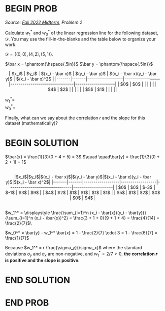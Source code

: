 # BEGIN PROB

<i>Source: [Fall 2022 Midterm](../fa22-midterm/index.html), Problem 2</i>

Calculate $w_1^*$ and $w_0^*$ of the linear regression line 
for the following dataset, $\mathcal{D}$. 
You may use the fill-in-the-blanks and the table below to organize your work.

$\mathcal{D} = \{(0, 0), (4, 2), (5, 1)\}$.

$\bar x = \phantom{\hspace{.5in}}$
$\bar y = \phantom{\hspace{.5in}}$

<div style="text-align:center; border-width:10px; border-color:black">
| $x_i$ | $y_i$ | $(x_i - \bar x)$ | $(y_i - \bar y)$ | $(x_i - \bar x)(y_i - \bar y)$ | $(x_i - \bar x)^2$ |
|-------|-------|------------------|------------------|--------------------------------|--------------------|
| $0$     | $0$     |                |               |                               |                   |
| $4$     | $2$     |                |                 |                              |                   |
| $5$     | $1$     |                |                 |                               |                  |
</div>

 <!-- \begin{center}
    \begin{tabular}{llllll}\toprule
        $x_i$ & $y_i$ & $(x_i - \bar x)$ & $(y_i - \bar y)$ & $(x_i - \bar x)(y_i - \bar y)$ & $(x_i - \bar x)^2$
        \\\midrule
        0 & 0 & -3 & -1 & 3 & 9 \\
        4 & 2 & 1 & 1 & 1 & 1 \\
        5 & 1 & 2 & 0 & 0 & 4 \\
        \bottomrule
    \end{tabular} \\
\end{center}  -->

<!-- <table style="border-collapse: collapse; border: 2px solid black; width: 100%;">
  <thead>
    <tr>
      <th style="border: 1px solid black; background-color: #f2f2f2; padding: 8px; text-align: left;">$x_i$</th>
      <th style="border: 1px solid black; background-color: #f2f2f2; padding: 8px; text-align: left;">$y_i$</th>
      <th style="border: 1px solid black; background-color: #f2f2f2; padding: 8px; text-align: left;">$(x_i - \bar{x})$</th>
      <th style="border: 1px solid black; background-color: #f2f2f2; padding: 8px; text-align: left;">$(y_i - \bar{y})$</th>
      <th style="border: 1px solid black; background-color: #f2f2f2; padding: 8px; text-align: left;">$(x_i - \bar{x})(y_i - \bar{y})$</th>
      <th style="border: 1px solid black; background-color: #f2f2f2; padding: 8px; text-align: left;">$(x_i - \bar{x})^2$</th>
    </tr>
  </thead>
  <tbody>
    <tr>
      <td style="border: 1px solid black; padding: 8px; text-align: left;">0</td>
      <td style="border: 1px solid black; padding: 8px; text-align: left;">0</td>
      <td style="border: 1px solid black; padding: 8px; text-align: left;"></td>
      <td style="border: 1px solid black; padding: 8px; text-align: left;"></td>
      <td style="border: 1px solid black; padding: 8px; text-align: left;"></td>
      <td style="border: 1px solid black; padding: 8px; text-align: left;"></td>
    </tr>
    <tr>
      <td style="border: 1px solid black; padding: 8px; text-align: left;">4</td>
      <td style="border: 1px solid black; padding: 8px; text-align: left;">2</td>
      <td style="border: 1px solid black; padding: 8px; text-align: left;"></td>
      <td style="border: 1px solid black; padding: 8px; text-align: left;"></td>
      <td style="border: 1px solid black; padding: 8px; text-align: left;"></td>
      <td style="border: 1px solid black; padding: 8px; text-align: left;"></td>
    </tr>
    <tr>
      <td style="border: 1px solid black; padding: 8px; text-align: left;">5</td>
      <td style="border: 1px solid black; padding: 8px; text-align: left;">1</td>
      <td style="border: 1px solid black; padding: 8px; text-align: left;"></td>
      <td style="border: 1px solid black; padding: 8px; text-align: left;"></td>
      <td style="border: 1px solid black; padding: 8px; text-align: left;"></td>
      <td style="border: 1px solid black; padding: 8px; text-align: left;"></td>
    </tr>
  </tbody>
</table> -->

<!-- Come back to this later, table formatting -->

$w_1^* =$\
$w_0^* =$

Finally, what can we say about the correlation $r$ and the slope for
this dataset (mathematically)?

# BEGIN SOLUTION

$\bar{x} = \frac{1}{3}(0 + 4 + 5) = 3$
$\quad \quad\bar{y} = \frac{1}{3}(0 + 2 + 1) = 1$ \
<br>

<div style="text-align:center; border-width:10px; border-color:black">
|$x_i$|$y_i$|$(x_i - \bar x)$|$(y_i - \bar y)$|$(x_i - \bar x)(y_i - \bar y)$|$(x_i - \bar x)^2$|
|-------|-------|------------------|------------------|--------------------------------|--------------------|
| $0$     | $0$     | $-3$               | $-1$               | $3$                              | $9$                  |
| $4$     | $2$     | $1$                | $1$                | $1$                              | $1$                  |
| $5$     | $1$     | $2$                | $0$                | $0$                              | $4$                  |
</div>


<!-- \begin{center}
    \begin{tabular}{llllll}\toprule
        $x_i$ & $y_i$ & $(x_i - \bar x)$ & $(y_i - \bar y)$ & $(x_i - \bar x)(y_i - \bar y)$ & $(x_i - \bar x)^2$
        \\\midrule
        0 & 0 & -3 & -1 & 3 & 9 \\
        4 & 2 & 1 & 1 & 1 & 1 \\
        5 & 1 & 2 & 0 & 0 & 4 \\
        \bottomrule
    \end{tabular} \\
\end{center}  -->

<!-- <table style="border-collapse: collapse; border: 2px solid black; width: 100%;">
  <thead>
    <tr>
      <th style="border: 1px solid black; background-color: #f2f2f2; padding: 8px; text-align: left;">$x_i$</th>
      <th style="border: 1px solid black; background-color: #f2f2f2; padding: 8px; text-align: left;">$y_i$</th>
      <th style="border: 1px solid black; background-color: #f2f2f2; padding: 8px; text-align: left;">$(x_i - \bar{x})$</th>
      <th style="border: 1px solid black; background-color: #f2f2f2; padding: 8px; text-align: left;">$(y_i - \bar{y})$</th>
      <th style="border: 1px solid black; background-color: #f2f2f2; padding: 8px; text-align: left;">$(x_i - \bar{x})(y_i - \bar{y})$</th>
      <th style="border: 1px solid black; background-color: #f2f2f2; padding: 8px; text-align: left;">$(x_i - \bar{x})^2$</th>
    </tr>
  </thead>
  <tbody>
    <tr>
      <td style="border: 1px solid black; padding: 8px; text-align: left;">0</td>
      <td style="border: 1px solid black; padding: 8px; text-align: left;">0</td>
      <td style="border: 1px solid black; padding: 8px; text-align: left;">-3</td>
      <td style="border: 1px solid black; padding: 8px; text-align: left;">-1</td>
      <td style="border: 1px solid black; padding: 8px; text-align: left;">3</td>
      <td style="border: 1px solid black; padding: 8px; text-align: left;">9</td>
    </tr>
    <tr>
      <td style="border: 1px solid black; padding: 8px; text-align: left;">4</td>
      <td style="border: 1px solid black; padding: 8px; text-align: left;">2</td>
      <td style="border: 1px solid black; padding: 8px; text-align: left;">1</td>
      <td style="border: 1px solid black; padding: 8px; text-align: left;">1</td>
      <td style="border: 1px solid black; padding: 8px; text-align: left;">1</td>
      <td style="border: 1px solid black; padding: 8px; text-align: left;">1</td>
    </tr>
    <tr>
      <td style="border: 1px solid black; padding: 8px; text-align: left;">5</td>
      <td style="border: 1px solid black; padding: 8px; text-align: left;">1</td>
      <td style="border: 1px solid black; padding: 8px; text-align: left;">2</td>
      <td style="border: 1px solid black; padding: 8px; text-align: left;">0</td>
      <td style="border: 1px solid black; padding: 8px; text-align: left;">0</td>
      <td style="border: 1px solid black; padding: 8px; text-align: left;">4</td>
    </tr>
  </tbody>
</table> -->

<br>

$w_1^* = \displaystyle
\frac{\sum_{i=1}^n (x_i - \bar{x})(y_i - \bar{y})}{\sum_{i=1}^n (x_i - \bar{x})^2}
= \frac{3 + 1 + 0}{9 + 1 + 4} = \frac{4}{14} = \frac{2}{7}$\

$w_0^* = \bar{y} - w_1^* \bar{x} = 1 - \frac{2}{7} \cdot 3 = 1 - \frac{6}{7} = \frac{1}{7}$


Because $w_1^* = r \frac{\sigma_y}{\sigma_x}$ where the standard deviations $\sigma_y$ and $\sigma_x$ are non-negative, and $w_1^* = 2/7 > 0$, **the correlation $r$ is positive and the slope is positive**.

# END SOLUTION

# END PROB